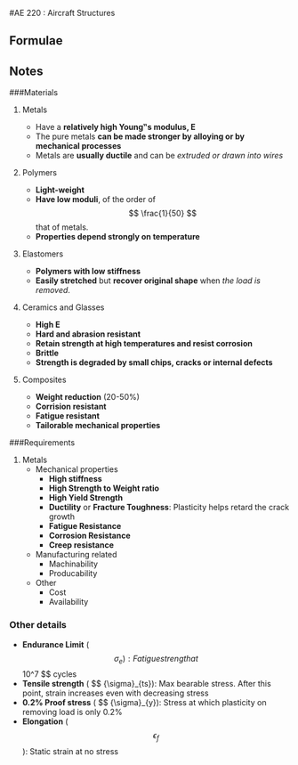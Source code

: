 #AE 220 : Aircraft Structures

## Formulae

## Notes

###Materials

1. Metals
    * Have a __relatively high Young‟s modulus, E__
    * The pure metals __can be made stronger by alloying or by mechanical processes__
    * Metals are __usually ductile__ and can be _extruded or drawn into wires_

2. Polymers
    * __Light-weight__
    * __Have low moduli__, of the order of $$ \frac{1}{50} $$ that of metals. 
    * __Properties depend strongly on temperature__

3. Elastomers
    * __Polymers with low stiffness__
    * __Easily stretched__ but __recover original shape__ when _the load is removed_.

4. Ceramics and Glasses
    * __High E__
    * __Hard and abrasion resistant__
    * __Retain strength at high temperatures and resist corrosion__
    * __Brittle__
    * __Strength is degraded by small chips, cracks or internal defects__

5. Composites
    * __Weight reduction__ (20-50%)
    * __Corrision resistant__
    * __Fatigue resistant__
    * __Tailorable mechanical properties__

###Requirements

1. Metals
    * Mechanical properties
        * __High stiffness__
        * __High Strength to Weight ratio__
        * __High Yield Strength__
        * __Ductility__ or __Fracture Toughness__: Plasticity helps retard the crack growth
        * __Fatigue Resistance__
        * __Corrosion Resistance__
        * __Creep resistance__
    * Manufacturing related
        * Machinability
        * Producability
    * Other
        * Cost
        * Availability

### Other details

* __Endurance Limit__ ( $$ {\sigma}_{e}): Fatigue strength at $$ 10^7 $$ cycles
* __Tensile strength__ ( $$ {\sigma}_{ts}): Max bearable stress. After this point, strain increases even with decreasing stress
* __0.2% Proof stress__ ( $$ {\sigma}_{y}): Stress at which plasticity on removing load is only 0.2%
* __Elongation__ ( $$ {\epsilon}_{f} $$): Static strain at no stress
